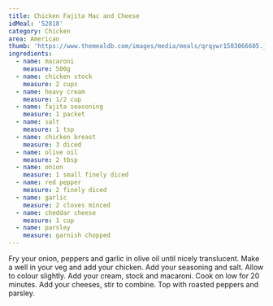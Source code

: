 ```yaml
---
title: Chicken Fajita Mac and Cheese
idMeal: '52818'
category: Chicken
area: American
thumb: 'https://www.themealdb.com/images/media/meals/qrqywr1503066605.jpg'
ingredients:
  - name: macaroni
    measure: 500g
  - name: chicken stock
    measure: 2 cups
  - name: heavy cream
    measure: 1/2 cup
  - name: fajita seasoning
    measure: 1 packet
  - name: salt
    measure: 1 tsp
  - name: chicken breast
    measure: 3 diced
  - name: olive oil
    measure: 2 tbsp
  - name: onion
    measure: 1 small finely diced
  - name: red pepper
    measure: 2 finely diced
  - name: garlic
    measure: 2 cloves minced
  - name: cheddar cheese
    measure: 1 cup
  - name: parsley
    measure: garnish chopped
---
```

Fry your onion, peppers and garlic in olive oil until nicely translucent. Make a well in your veg and add your chicken. Add your seasoning and salt. Allow to colour slightly.
Add your cream, stock and macaroni.
Cook on low for 20 minutes. Add your cheeses, stir to combine.
Top with roasted peppers and parsley.
